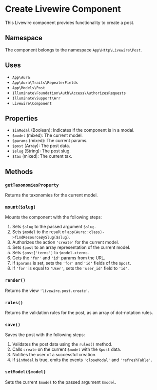# Create Livewire Component

This Livewire component provides functionality to create a post.

## Namespace

The component belongs to the namespace `App\Http\Livewire\Post`.

## Uses

- `App\Aura`
- `App\Aura\Traits\RepeaterFields`
- `App\Models\Post`
- `Illuminate\Foundation\Auth\Access\AuthorizesRequests`
- `Illuminate\Support\Arr`
- `Livewire\Component`

## Properties

- `$inModal` (Boolean): Indicates if the component is in a modal. 
- `$model` (mixed): The current model.
- `$params` (mixed): The current params.
- `$post` (Array): The post data.
- `$slug` (String): The post slug.
- `$tax` (mixed): The current tax.

## Methods

### `getTaxonomiesProperty`

Returns the taxonomies for the current model.

### `mount($slug)`

Mounts the component with the following steps:

1. Sets `$slug` to the passed argument `$slug`.
2. Sets `$model` to the result of `app(Aura::class)->findResourceBySlug($slug)`.
3. Authorizes the action `'create'` for the current model.
4. Sets `$post` to an array representation of the current model.
5. Sets `$post['terms']` to `$model->terms`.
6. Gets the `'for'` and `'id'` params from the URL.
7. If `$params` is set, sets the `'for'` and `'id'` fields of the `$post`.
8. If `'for'` is equal to `'User'`, sets the `'user_id'` field to `'id'`.

### `render()`

Returns the view `'livewire.post.create'`.

### `rules()`

Returns the validation rules for the post, as an array of dot-notation rules.

### `save()`

Saves the post with the following steps:

1. Validates the post data using the `rules()` method.
2. Calls `create` on the current `$model` with the `$post` data.
3. Notifies the user of a successful creation.
4. If `$inModal` is true, emits the events `'closeModal'` and `'refreshTable'`.

### `setModel($model)`

Sets the current `$model` to the passed argument `$model`.
